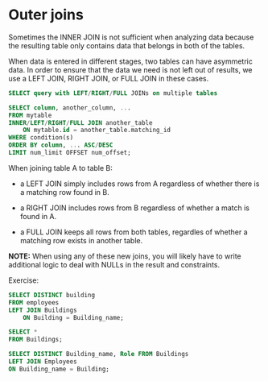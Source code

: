 # Outer joins

Sometimes the INNER JOIN is not sufficient when analyzing data because the resulting table only contains data that belongs in both of the tables.

When data is entered in different stages, two tables can have asymmetric data. In order to ensure that the data we need is not left out of results, we use a LEFT JOIN, RIGHT JOIN, or FULL JOIN in these cases.

```sql
SELECT query with LEFT/RIGHT/FULL JOINs on multiple tables 

SELECT column, another_column, ...
FROM mytable
INNER/LEFT/RIGHT/FULL JOIN another_table 
    ON mytable.id = another_table.matching_id
WHERE condition(s)
ORDER BY column, ... ASC/DESC
LIMIT num_limit OFFSET num_offset;
```

When joining table A to table B:

* a LEFT JOIN simply includes rows from A regardless of whether there is a matching row found in B.

* a RIGHT JOIN includes rows from B regardless of whether a match is found in A. 

* a FULL JOIN keeps all rows from both tables, regardles of whether a matching row exists in another table.

**NOTE:** When using any of these new joins, you will likely have to write additional logic to deal with NULLs in the result and constraints.

Exercise: 

```sql
SELECT DISTINCT building 
FROM employees
LEFT JOIN Buildings
    ON Building = Building_name;

SELECT *
FROM Buildings; 

SELECT DISTINCT Building_name, Role FROM Buildings
LEFT JOIN Employees
ON Building_name = Building;
```